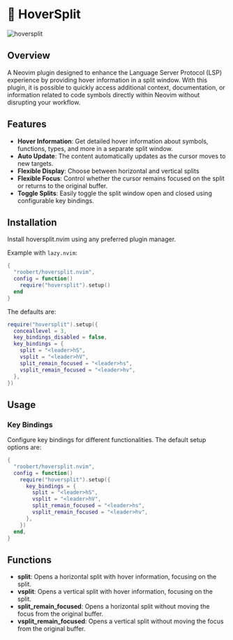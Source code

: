 # 🚁 HoverSplit

![hoversplit](https://github.com/roobert/tabtree.nvim/assets/226654/b30c6892-6f4a-4443-94ed-84c3aa75d51b)

## Overview

A Neovim plugin designed to enhance the Language Server Protocol (LSP) experience by providing hover information in a split window. With this plugin, it is possible to quickly access additional context, documentation, or information related to code symbols directly within Neovim without disrupting your workflow.

## Features

- **Hover Information**: Get detailed hover information about symbols, functions, types, and more in a separate split window.
- **Auto Update**: The content automatically updates as the cursor moves to new targets.
- **Flexible Display**: Choose between horizontal and vertical splits
- **Flexible Focus**: Control whether the cursor remains focused on the split or returns to the original buffer.
- **Toggle Splits**: Easily toggle the split window open and closed using configurable key bindings.

## Installation

Install hoversplit.nvim using any preferred plugin manager.

Example with `lazy.nvim`:

```lua
{
  "roobert/hoversplit.nvim",
  config = function()
    require("hoversplit").setup()
  end
}
```

The defaults are:

```lua
require("hoversplit").setup({
  conceallevel = 3,
  key_bindings_disabled = false,
  key_bindings = {
    split = "<leader>hS",
    vsplit = "<leader>hV",
    split_remain_focused = "<leader>hs",
    vsplit_remain_focused = "<leader>hv",
  },
})
```

## Usage

### Key Bindings

Configure key bindings for different functionalities. The default setup options are:

```lua
{
  "roobert/hoversplit.nvim",
  config = function()
    require("hoversplit").setup({
      key_bindings = {
        split = "<leader>hS",
        vsplit = "<leader>hV",
        split_remain_focused = "<leader>hs",
        vsplit_remain_focused = "<leader>hv",
      },
    })
  end,
}
```

## Functions

- **split**: Opens a horizontal split with hover information, focusing on the split.
- **vsplit**: Opens a vertical split with hover information, focusing on the split.
- **split_remain_focused**: Opens a horizontal split without moving the focus from the original buffer.
- **vsplit_remain_focused**: Opens a vertical split without moving the focus from the original buffer.
